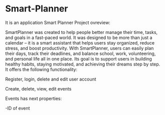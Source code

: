 # Smart-Planner
It is an application Smart Planner
Project ovreview:

SmartPlanner was created to help people better manage their time, tasks, and goals in a fast-paced world. It was designed to be more than just a calendar – it is a smart assistant that helps users stay organized, reduce stress, and boost productivity. With SmartPlanner, users can easily plan their days, track their deadlines, and balance school, work, volunteering, and personal life all in one place. Its goal is to support users in building healthy habits, staying motivated, and achieving their dreams step by step. It offers the following functionality:

Register, login, delete and edit user account

Create, delete, view, edit events

Events has next properties:

-ID of event
